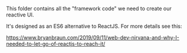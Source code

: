 This folder contains all the "framework code" we need to create our reactive UI.

It's designed as an ES6 alternative to ReactJS. For more details see this:

https://www.bryanbraun.com/2019/09/11/web-dev-nirvana-and-why-I-needed-to-let-go-of-reactjs-to-reach-it/
